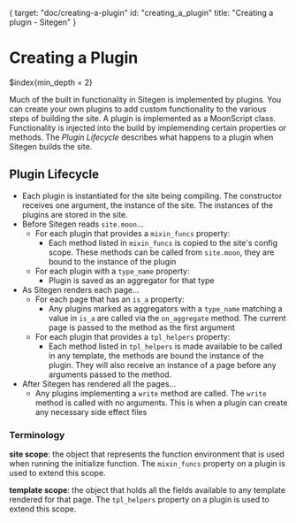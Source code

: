 {
  target: "doc/creating-a-plugin"
  id: "creating_a_plugin"
  title: "Creating a plugin - Sitegen"
}

# Creating a Plugin

$index{min_depth = 2}

Much of the built in functionality in Sitegen is implemented by plugins. You
can create your own plugins to add custom functionality to the various steps of
building the site. A plugin is implemented as a MoonScript class. Functionality
is injected into the build by implemending certain properties or methods.  The
*Plugin Lifecycle* describes what happens to a plugin when Sitegen builds the
site.

## Plugin Lifecycle

* Each plugin is instantiated for the site being compiling. The constructor receives one argument, the instance of the site. The instances of the plugins are stored in the site.
* Before Sitegen reads `site.moon`...
  * For each plugin that provides a `mixin_funcs` property:
    *  Each method listed in `mixin_funcs` is copied to the site's config scope. These methods can be called from `site.moon`, they are bound to the instance of the plugin
  * For each plugin with a `type_name` property:
    * Plugin is saved as an aggregator for that type
* As Sitegen renders each page...
  * For each page that has an `is_a` property:
    * Any plugins marked as aggregators with a `type_name` matching a value in `is_a` are called via the `on_aggregate` method. The current page is passed to the method as the first argument
  * For each plugin that provides a `tpl_helpers` property:
    * Each method listed in `tpl_helpers` is made available to be called in any template, the methods are bound the instance of the plugin. They will also receive an instance of a page before any arguments passed to the method.
* After Sitegen has rendered all the pages...
  * Any plugins implementing a `write` method are called. The `write` method is called with no arguments. This is when a plugin can create any necessary side effect files

### Terminology

**site scope**: the object that represents the function environment that is
used when running the initialize function. The `mixin_funcs` property on a
plugin is used to extend this scope.

**template scope**: the object that holds all the fields available to any
template rendered for that page. The `tpl_helpers` property on a plugin is used
to extend this scope.

